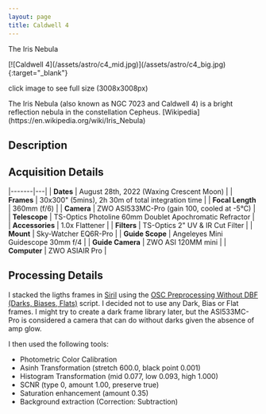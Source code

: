 ```yaml
---
layout: page
title: Caldwell 4
---
```


<p class="page-meta">The Iris Nebula</p>
[![Caldwell 4](/assets/astro/c4_mid.jpg)](/assets/astro/c4_big.jpg){:target="_blank"}
<p class="caption">
  click image to see full size (3008x3008px)
</p>
<p class="lead" markdown="1">
  The Iris Nebula (also known as NGC 7023 and Caldwell 4) is a bright reflection nebula in the constellation Cepheus. [Wikipedia](https://en.wikipedia.org/wiki/Iris_Nebula)
</p>

## Description


## Acquisition Details

|-------|---|
| **Dates** | August 28th, 2022 (Waxing Crescent Moon) |
| **Frames** | 30x300" (5mins), 2h 30m of total integration time |
| **Focal Length** | 360mm (f/6) |
| **Camera** | ZWO ASI533MC-Pro (gain 100, cooled at -5°C) |
| **Telescope** | TS-Optics Photoline 60mm Doublet Apochromatic Refractor |
| **Accessories** | 1.0x Flattener |
| **Filters** | TS-Optics 2" UV & IR Cut Filter |
| **Mount** | Sky-Watcher EQ6R-Pro |
| **Guide Scope** | Angeleyes Mini Guidescope 30mm f/4 |
| **Guide Camera** | ZWO ASI 120MM mini |
| **Computer** | ZWO ASIAIR Pro |

## Processing Details

I stacked the ligths frames in [Siril](https://siril.org/) using the [OSC Preprocessing Without DBF (Darks, Biases, Flats)](https://free-astro.org/index.php?title=Siril:scripts) script. I decided not to use any Dark, Bias or Flat frames. I might try to create a dark frame library later, but the ASI533MC-Pro is considered a camera that can do without darks given the absence of amp glow.

I then used the following tools:

- Photometric Color Calibration
- Asinh Transformation (stretch 600.0, black point 0.001)
- Histogram Transformation (mid 0.077, low 0.093, high 1.000)
- SCNR (type 0, amount 1.00, preserve true)
- Saturation enhancement (amount 0.35)
- Background extraction (Correction: Subtraction)

<!--
## Additional Images

<div id="gallery">
  <a class="gallery-item" href="/assets/astro/c4_starless_big.jpg" target="_blank">
    <img src="/assets/astro/c4_starless_small.jpg" alt="Messier 31 Starless">
    <div class="overlay">
      <div class="text">Iris Nebula Starless</div>
    </div>
  </a>
  <a class="gallery-item" href="/assets/astro/c4_single_big.jpg" target="_blank">
    <img src="/assets/astro/c4_single_small.jpg" alt="Messier 31 Single Expsure">
    <div class="overlay">
      <div class="text">Iris Nebula Single Frame</div>
    </div>
  </a>
</div> -->